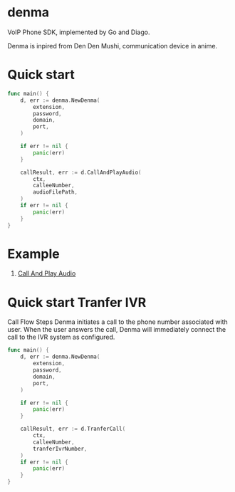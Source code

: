 # denma

VoIP Phone SDK, implemented by Go and Diago.

Denma is inpired from Den Den Mushi, communication device in anime.

# Quick start

```go
func main() {
	d, err := denma.NewDenma(
		extension,
		password,
		domain,
		port,
	)

	if err != nil {
		panic(err)
	}

	callResult, err := d.CallAndPlayAudio(
		ctx,
		calleeNumber,
		audioFilePath,
	)
	if err != nil {
		panic(err)
	}
}
```

# Example

1. [Call And Play Audio](example/call_play_audio/README.md)

# Quick start Tranfer IVR

Call Flow Steps
Denma initiates a call to the phone number associated with user.
When the user answers the call, Denma will immediately connect the call to the IVR system as configured.

```go
func main() {
	d, err := denma.NewDenma(
		extension,
		password,
		domain,
		port,
	)

	if err != nil {
		panic(err)
	}

	callResult, err := d.TranferCall(
		ctx,
		calleeNumber,
		tranferIvrNumber,
	)
	if err != nil {
		panic(err)
	}
}
```
